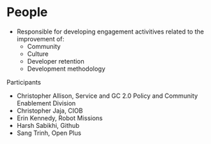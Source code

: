 # People
* Responsible for developing engagement activitives related to the improvement of:
  * Community 
  * Culture
  * Developer retention 
  * Development methodology 

Participants 
* Christopher Allison, Service and GC 2.0 Policy and Community Enablement Division 
* Christopher Jaja, CIOB 
* Erin Kennedy, Robot Missions 
* Harsh Sabikhi, Github
* Sang Trinh, Open Plus
